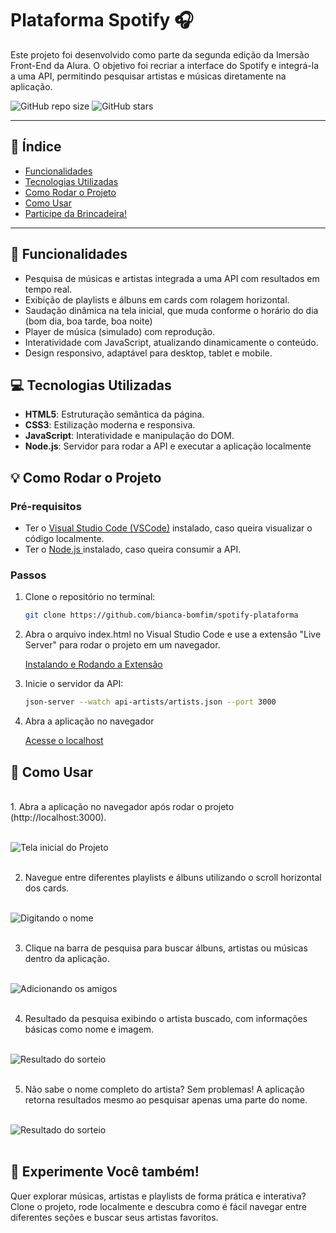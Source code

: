 # Plataforma Spotify 🎧

Este projeto foi desenvolvido como parte da segunda edição da Imersão Front-End da Alura. O objetivo foi recriar a interface do Spotify e integrá-la a uma API, permitindo pesquisar artistas e músicas diretamente na aplicação.

![GitHub repo size](https://img.shields.io/github/repo-size/bianca-bomfim/amigo-secreto)
![GitHub stars](https://img.shields.io/github/stars/bianca-bomfim/amigo-secreto?style=social)

---

## 📌 Índice
- [Funcionalidades](#-funcionalidades)
- [Tecnologias Utilizadas](#-tecnologias-utilizadas)
- [Como Rodar o Projeto](#-como-rodar-o-projeto)
- [Como Usar](#-como-usar)
- [Participe da Brincadeira!](#-participe-da-brincadeira)

---

## 📝 Funcionalidades

- Pesquisa de músicas e artistas integrada a uma API com resultados em tempo real.
- Exibição de playlists e álbuns em cards com rolagem horizontal.
- Saudação dinâmica na tela inicial, que muda conforme o horário do dia (bom dia, boa tarde, boa noite)
- Player de música (simulado) com reprodução.
- Interatividade com JavaScript, atualizando dinamicamente o conteúdo.
- Design responsivo, adaptável para desktop, tablet e mobile.

## 💻 Tecnologias Utilizadas

- **HTML5**: Estruturação semântica da página.
- **CSS3**: Estilização moderna e responsiva.
- **JavaScript**: Interatividade e manipulação do DOM.
- **Node.js**: Servidor para rodar a API e executar a aplicação localmente

## 💡 Como Rodar o Projeto


### Pré-requisitos

- Ter o [Visual Studio Code (VSCode)](https://code.visualstudio.com/) instalado, caso queira visualizar o código localmente.
- Ter o [ Node.js ](https://nodejs.org/pt) instalado, caso queira consumir a API.

### Passos

1. Clone o repositório no terminal:
   ```bash
   git clone https://github.com/bianca-bomfim/spotify-plataforma
   ``` 

2. Abra o arquivo index.html no Visual Studio Code e use a extensão "Live Server" para rodar o projeto em um navegador.

    [Instalando e Rodando a Extensão](https://marketplace.visualstudio.com/items?itemName=ritwickdey.LiveServer) 
   
3. Inicie o servidor da API:
    ```bash
   json-server --watch api-artists/artists.json --port 3000
   ``` 
4. Abra a aplicação no navegador

    [Acesse o localhost](http://localhost:3000/) 

## 👥 Como Usar

<br>
1. Abra a aplicação no navegador após rodar o projeto (http://localhost:3000). <br><br>

![Tela inicial do Projeto](./img/imagem1.jpg)
<br><br>


2. Navegue entre diferentes playlists e álbuns utilizando o scroll horizontal dos cards. <br><br>

![Digitando o nome](./img/imagem2.jpg)
<br><br>

3. Clique na barra de pesquisa para buscar álbuns, artistas ou músicas dentro da aplicação. <br><br>

![Adicionando os amigos](./img/imagem3.jpg)
<br><br>


4. Resultado da pesquisa exibindo o artista buscado, com informações básicas como nome e imagem.<br><br>

![Resultado do sorteio](./img/imagem4.jpg)
<br><br>


5. Não sabe o nome completo do artista? Sem problemas! A aplicação retorna resultados mesmo ao pesquisar apenas uma parte do nome.<br><br>

![Resultado do sorteio](./img/imagem5.jpg)
<br><br>


## 🎉 Experimente Você também!

Quer explorar músicas, artistas e playlists de forma prática e interativa? 
Clone o projeto, rode localmente e descubra como é fácil navegar entre diferentes seções e buscar seus artistas favoritos.